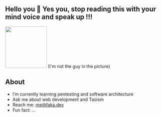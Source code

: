 ## Hello you 👋 Yes you, stop reading this with your mind voice and speak up !!!

<img src="https://www.nodualidad.info/imagen/maestros-taoismo/lao-tse.jpg" width="133px"> (I'm not the guy in the picture)

## About

-  I’m currently learning pentesting and software architecture
-  Ask me about web development and Taoism
-  Reach me: me@faka.dev
-  Fun fact: ...

